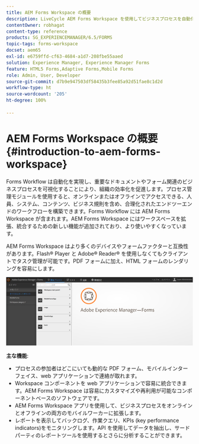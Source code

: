 ```yaml
---
title: AEM Forms Workspace の概要
description: LiveCycle AEM Forms Workspace を使用してビジネスプロセスを自動化することにより、組織の効率化を促進し、ペーパーレスなオフィス環境を作ります。
contentOwner: robhagat
content-type: reference
products: SG_EXPERIENCEMANAGER/6.5/FORMS
topic-tags: forms-workspace
docset: aem65
exl-id: e6759ffd-cf63-4684-a1d7-208fbe55aaed
solution: Experience Manager, Experience Manager Forms
feature: HTML5 Forms,Adaptive Forms,Mobile Forms
role: Admin, User, Developer
source-git-commit: d7b9e947503df58435b3fee85a92d51fae8c1d2d
workflow-type: ht
source-wordcount: '205'
ht-degree: 100%

---
```


# AEM Forms Workspace の概要{#introduction-to-aem-forms-workspace}

Forms Workflow は自動化を実現し、重要なドキュメントやフォーム関連のビジネスプロセスを可視化することにより、組織の効率化を促進します。プロセス管理モジュールを使用すると、オンラインまたはオフラインでアクセスできる、人員、システム、コンテンツ、ビジネス規則を含め、合理化されたエンドツーエンドのワークフローを構築できます。Forms Workflow には AEM Forms Workspace が含まれます。AEM Forms Workspace にはワークスペースを拡張、統合するための新しい機能が追加されており、より使いやすくなっています。

AEM Forms Workspace はより多くのデバイスやフォームファクターと互換性があります。Flash® Player と Adobe® Reader® を使用しなくてもクライアントでタスク管理が可能です。PDF フォームに加え、HTML フォームのレンダリングを容易にします。

![html-ws](assets/html-ws.png)

**主な機能**:

* プロセスの参加者はどこにいても動的な PDF フォーム、モバイルインターフェイス、web アプリケーションで連絡が取れます。
* Workspace コンポーネントを web アプリケーションで容易に統合できます。AEM Forms Workspace は容易にカスタマイズや再利用が可能なコンポーネントベースのソフトウェアです。
* AEM Forms Workspace アプリを使用して、ビジネスプロセスをオンラインとオフラインの両方のモバイルワーカーに拡張します。
* レポートを表示してバックログ、作業クエリ、KPIs (key performance indicators)をモニタリングします。API を使用してデータを抽出し、サードパーティのレポートツールを使用するとさらに分析することができます。
